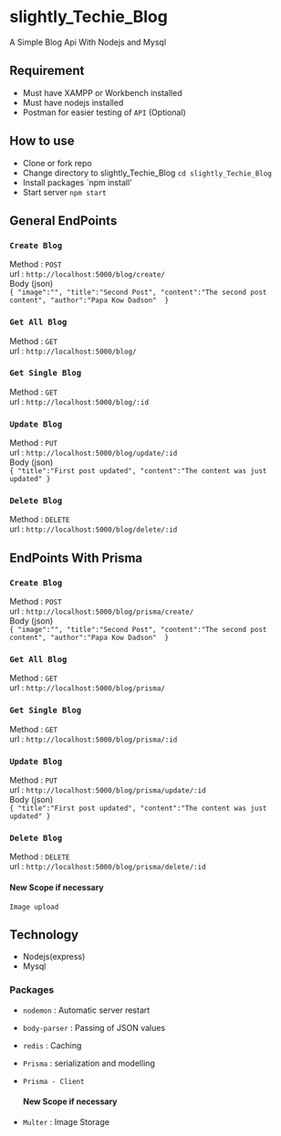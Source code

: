 # slightly_Techie_Blog
A Simple Blog Api With Nodejs and Mysql

## Requirement
- Must have XAMPP or Workbench installed
- Must have nodejs installed
- Postman for easier testing of `API` (Optional)
  
## How to use
- Clone or fork repo
- Change directory to slightly_Techie_Blog `cd slightly_Techie_Blog`
- Install packages `npm install'
- Start server `npm start` 

## General EndPoints
### `Create Blog` 
Method : `POST` <br>
url : `http://localhost:5000/blog/create/` <br>
Body (json) <br>
`{
    "image":"",
    "title":"Second Post",
    "content":"The second post content",
    "author":"Papa Kow Dadson" 
}` <br>

### `Get All Blog`
Method : `GET` <br>
url : `http://localhost:5000/blog/` <br>

### `Get Single Blog`
Method : `GET` <br>
url : `http://localhost:5000/blog/:id` <br>

### `Update Blog` 
Method : `PUT` <br>
url : `http://localhost:5000/blog/update/:id` <br>
Body (json) <br>
`{
    "title":"First post updated",
    "content":"The content was just updated"
}` <br>


### `Delete Blog` 
Method : `DELETE` <br>
url : `http://localhost:5000/blog/delete/:id` <br>


## EndPoints With Prisma
### `Create Blog` 
Method : `POST` <br>
url : `http://localhost:5000/blog/prisma/create/` <br>
Body (json) <br>
`{
    "image":"",
    "title":"Second Post",
    "content":"The second post content",
    "author":"Papa Kow Dadson" 
}` <br>

### `Get All Blog`
Method : `GET` <br>
url : `http://localhost:5000/blog/prisma/` <br>

### `Get Single Blog`
Method : `GET` <br>
url : `http://localhost:5000/blog/prisma/:id` <br>

### `Update Blog` 
Method : `PUT` <br>
url : `http://localhost:5000/blog/prisma/update/:id` <br>
Body (json) <br>
`{
    "title":"First post updated",
    "content":"The content was just updated"
}` <br>


### `Delete Blog` 
Method : `DELETE` <br>
url : `http://localhost:5000/blog/prisma/delete/:id` <br>

#### New Scope if necessary
`Image upload` <br>

## Technology
- Nodejs(express)
- Mysql

### Packages
- `nodemon` : Automatic server restart
- `body-parser` : Passing of JSON values
- `redis` : Caching
- `Prisma` : serialization and modelling
- `Prisma - Client`
  
  #### New Scope if necessary
- `Multer` : Image Storage

